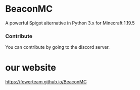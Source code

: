 # BeaconMC
A powerful Spigot alternative in Python 3.x for Minecraft 1.19.5

### Contribute
You can contribute by going to the discord server.

# our website
https://fewerteam.github.io/BeaconMC
